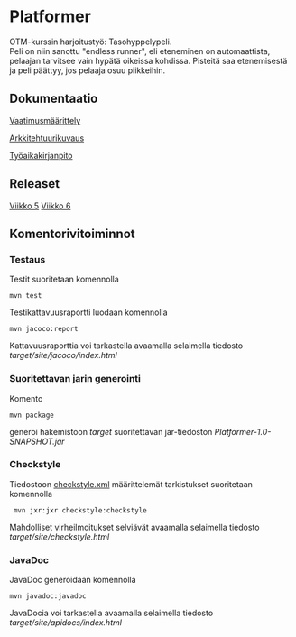 # Platformer

OTM-kurssin harjoitustyö: Tasohyppelypeli.</br>
Peli on niin sanottu "endless runner", eli eteneminen on automaattista, pelaajan tarvitsee vain hypätä oikeissa kohdissa. Pisteitä saa etenemisestä ja peli päättyy, jos pelaaja osuu piikkeihin.
  
## Dokumentaatio
[Vaatimusmäärittely](https://github.com/magael/otm-harjoitustyo/blob/master/dokumentaatio/vaatimusmaarittely.md)

[Arkkitehtuurikuvaus](https://github.com/magael/otm-harjoitustyo/blob/master/dokumentaatio/arkkitehtuuri.md)

[Työaikakirjanpito](https://github.com/magael/otm-harjoitustyo/blob/master/dokumentaatio/tuntikirjanpito.md)

## Releaset

[Viikko 5](https://github.com/magael/otm-harjoitustyo/releases/tag/viikko5)
[Viikko 6](https://github.com/magael/otm-harjoitustyo/releases/tag/viikko6)

## Komentorivitoiminnot

### Testaus

Testit suoritetaan komennolla

```
mvn test
```

Testikattavuusraportti luodaan komennolla

```
mvn jacoco:report
```

Kattavuusraporttia voi tarkastella avaamalla selaimella tiedosto _target/site/jacoco/index.html_

### Suoritettavan jarin generointi

Komento

```
mvn package
```

generoi hakemistoon _target_ suoritettavan jar-tiedoston _Platformer-1.0-SNAPSHOT.jar_

### Checkstyle

Tiedostoon [checkstyle.xml](https://github.com/magael/otm-harjoitustyo/blob/master/checkstyle.xml) määrittelemät tarkistukset suoritetaan komennolla

```
 mvn jxr:jxr checkstyle:checkstyle
```

Mahdolliset virheilmoitukset selviävät avaamalla selaimella tiedosto _target/site/checkstyle.html_

### JavaDoc

JavaDoc generoidaan komennolla

```
mvn javadoc:javadoc
```

JavaDocia voi tarkastella avaamalla selaimella tiedosto _target/site/apidocs/index.html_
